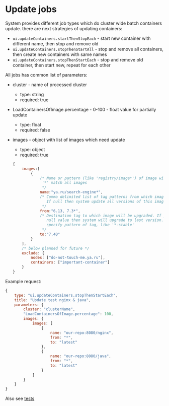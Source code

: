 # Update jobs #

System provides different job types which do cluster wide batch containers update. there are next strategies of updating containers:

* `ui.updateContainers.startThenStopEach` - start new container with different name, then stop and remove old
* `ui.updateContainers.stopThenStartAll` - stop and remove all containers, then create new containers with same names
* `ui.updateContainers.stopThenStartEach` - stop and remove old container, then start new, repeat for each other

All jobs has common list of parameters:


* cluster - name of processed cluster
    * type: string
    * required: true
* LoadContainersOfImage.percentage - 0-100 - float value for partially update  
    * type: float
    * required: false
* images - object with list of images which need update
    * type: object
    * required: true
    
    ```js
    {
        images:[
            {
                /* Name or pattern (like 'registry/image*') of image with registry, but without tag
                 '*' match all images
                 */
                name:"ya.ru/search-engine*",
                /* Comma delimited list of tag patterns from which image will be upgraded. 
                   If null then system update all versions of this image.
                 */
                from:"6.13, 7.3*",
                /* Destination tag to which image will be upgraded. If you leave 
                   null value then system will upgrade to last version. Also you can 
                   specify pattern of tag, like '*-stable'
                 */
                to:"7.40"
            }
        ],
        /* below planned for future */
        exclude: {
            nodes: ["do-not-touch-me.ya.ru"],
            containers: ["important-container"]
        }
    }
    ```

Example request:

```js
{
    type: "ui.updateContainers.stopThenStartEach",
    title: "Update test nginx & java",
    parameters: {
        cluster: "clusterName",
        "LoadContainersOfImage.percentage": 100,
        images: {
            images: [
                {
                    name: "our-repo:8080/nginx",
                    from: "*",
                    to: "latest"
                },
                {
                    name: "our-repo:8080/java",
                    from: "*",
                    to: "latest"
                }
            ]
        }
    }
}
```

Also see [tests](https://github.com/codeabovelab/haven-api-tests/blob/master/test_jobs_update.js)